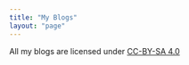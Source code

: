 ```yaml
---
title: "My Blogs"
layout: "page"
---
```

All my blogs are licensed under [CC-BY-SA 4.0](https://creativecommons.org/licenses/by-sa/4.0/)